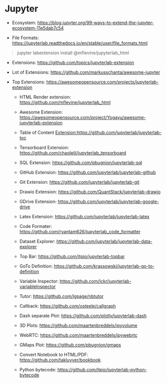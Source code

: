 # Jupyter 

- Ecosystem: <https://blog.jupyter.org/99-ways-to-extend-the-jupyter-ecosystem-11e5dab7c54>

- File Formats: <https://jupyterlab.readthedocs.io/en/stable/user/file_formats.html>

>jupyter labextension install @mflevine/jupyterlab_html

- Extensions: <https://github.com/topics/jupyterlab-extension>

- Lot of Extensions: <https://github.com/markusschanta/awesome-jupyter>

- Top Extensions: <https://awesomeopensource.com/projects/jupyterlab-extension>

    - HTML Render extension: <https://github.com/mflevine/jupyterlab_html>

    - Awesome Extension: <https://awesomeopensource.com/project/Yogayu/awesome-jupyterlab-extension>

    - Table of Content <Extension:https://github.com/jupyterlab/jupyterlab-toc>

    - Tensorboard Extension: <https://github.com/chaoleili/jupyterlab_tensorboard>
    
    - SQL Extension: <https://github.com/pbugnion/jupyterlab-sql>
    
    - GitHub Extension: <https://github.com/jupyterlab/jupyterlab-github>
    
    - Git Extension: <https://github.com/jupyterlab/jupyterlab-git>
    
    - Drawio Extension: <https://github.com/QuantStack/jupyterlab-drawio>
    
    - GDrive Extension: <https://github.com/jupyterlab/jupyterlab-google-drive>
    
    - Latex Extension: <https://github.com/jupyterlab/jupyterlab-latex>
    
    - Code Formater: <https://github.com/ryantam626/jupyterlab_code_formatter>
    
    - Dataset Explorer: <https://github.com/jupyterlab/jupyterlab-data-explorer>
    
    - Top Bar: <https://github.com/jtpio/jupyterlab-topbar>
    
    - GoTo Definition: <https://github.com/krassowski/jupyterlab-go-to-definition>
    
    - Variable Inspector: <https://github.com/lckr/jupyterlab-variableInspector>
    
    - Tutor: <https://github.com/lgpage/nbtutor>

    - Callback: <https://github.com/osteele/callgraph>
    
    - Dash separate Plot: <https://github.com/plotly/jupyterlab-dash>
    
    - 3D Plots: <https://github.com/maartenbreddels/ipyvolume>
    
    - WebRTC: <https://github.com/maartenbreddels/ipywebrtc>
    
    - GMaps Plot: <https://github.com/pbugnion/gmaps>
    
    - Convert Notebook to HTML/PDF: <https://github.com/takluyver/bookbook>
    
    - Python bytecode: <https://github.com/jtpio/jupyterlab-python-bytecode>